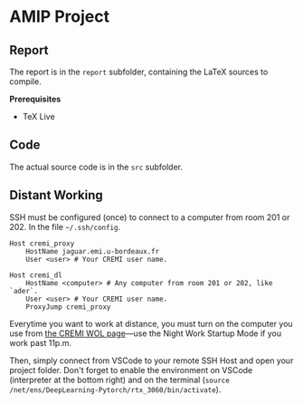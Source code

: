 # AMIP Project

## Report

The report is in the `report` subfolder, containing the LaTeX sources to compile.

**Prerequisites**

- TeX Live

## Code

The actual source code is in the `src` subfolder.

## Distant Working

SSH must be configured (once) to connect to a computer from room 201 or 202. In the file `~/.ssh/config`.

```
Host cremi_proxy
    HostName jaguar.emi.u-bordeaux.fr
    User <user> # Your CREMI user name.

Host cremi_dl
    HostName <computer> # Any computer from room 201 or 202, like `ader`.
    User <user> # Your CREMI user name.
    ProxyJump cremi_proxy
```

Everytime you want to work at distance, you must turn on the computer you use from [the CREMI WOL page](https://services.emi.u-bordeaux.fr/exam-test/?page=wol)—use the Night Work Startup Mode if you work past 11p.m.

Then, simply connect from VSCode to your remote SSH Host and open your project folder. Don't forget to enable the environment on VSCode (interpreter at the bottom right) and on the terminal (`source /net/ens/DeepLearning-Pytorch/rtx_3060/bin/activate`).
